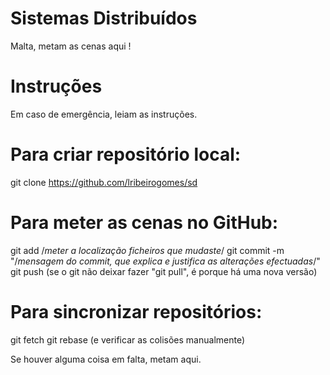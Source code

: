# Sistemas Distribuídos
Malta, metam as cenas aqui !

# Instruções
Em caso de emergência, leiam as instruções.

# Para criar repositório local:
git clone https://github.com/lribeirogomes/sd

# Para meter as cenas no GitHub:
git add /*meter a localização ficheiros que mudaste*/
git commit -m "/*mensagem do commit, que explica e justifica as alterações efectuadas*/"
git push
(se o git não deixar fazer "git pull", é porque há uma nova versão)

# Para sincronizar repositórios:
git fetch
git rebase
(e verificar as colisões manualmente)

Se houver alguma coisa em falta, metam aqui.
